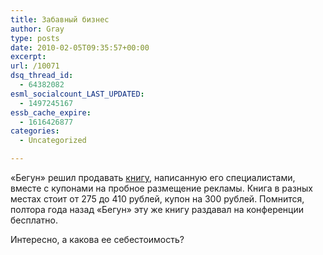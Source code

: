 ```yaml
---
title: Забавный бизнес
author: Gray
type: posts
date: 2010-02-05T09:35:57+00:00
excerpt:
url: /10071
dsq_thread_id:
  - 64382082
esml_socialcount_LAST_UPDATED:
  - 1497245167
essb_cache_expire:
  - 1616426877
categories:
  - Uncategorized

---
```








&laquo;Бегун&raquo; решил продавать [книгу][1], написанную его специалистами, вместе с&nbsp;купонами на&nbsp;пробное размещение рекламы. Книга в&nbsp;разных местах стоит от&nbsp;275 до&nbsp;410&nbsp;рублей, купон на&nbsp;300&nbsp;рублей. Помнится, полтора года назад &laquo;Бегун&raquo; эту&nbsp;же книгу раздавал на&nbsp;конференции бесплатно.

Интересно, а&nbsp;какова ее&nbsp;себестоимость?

 [1]: http://begun.ru/book_bonus/